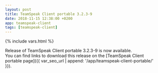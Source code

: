 ```yaml
---
layout: post
title: TeamSpeak Client portable 3.2.3-9
date: 2018-11-15 12:38:00 +0200
app: teamspeak-client
tags: [teamspeak-client]
---
```

{% include vars.html %}

Release of TeamSpeak Client portable 3.2.3-9 is now available.<br />
You can find links to download this release on the [TeamSpeak Client portable page]({{ var_seo_url | append: '/app/teamspeak-client-portable/' }}).